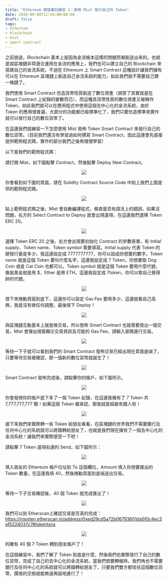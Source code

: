 ```yaml
---
title: "Ethereum 開發筆記練習 1：使用 Mist 發行自己的 Token"
date: 2018-09-08T11:54:00+08:00
draft: false
tags:
- ethereum
- blockchain
- mist
- smart contract
---
```


之前說過，Blockchain 基本上是因為金流帳本這樣的問題而被創造出來的，也就是說區塊鏈非常適合運用在金流的應用上，我們也可以建立自己的 Blockchain 來搭建自己的金流系統，不過在 Ethereum 上 Smart Contract 這種設計讓我們擁有可以在 Ethereum 區塊鏈上創造自己金流系統的能力，如此我們就不需要自己建一條鏈了。

我們使用 Smart Contract 仿造貨幣性質創造了數位資產（說穿了其實就是在 Smart Contract 上紀錄的變數而已），而這種具貨幣性質的數位資產又被稱作 Token，如此我們就可以在應用程式中使用這個去中心化的金流系統，由於 Token 的應用很普遍，大部分的功能都已經標準化了，我們只要仿造標準來實作就可以發行自己的數位貨幣了。

在這邊我們就練習一下怎麼使用 Mist 發佈 Token Smart Contract 來發行自己的數位貨幣。（目前我們還沒有學習過如何撰寫 Smart Contract，因此這邊會先直接提供範例程式碼，實作的部分我們之後再慢慢學習）

以下是我們的範例程式碼：

<script src="https://gist.github.com/fukuball/cee33c8a16548cf5e17920550b08f7cc.js"></script>

請打開 Mist，如下圖點擊 Contract，然後點擊 Deploy New Contract。

<p style="text-align:center">
    <img src="/images/ethereum/ethereum-p1-01.png">
</p>

你會看到如下圖的頁面，請在 Solidity Contract Source Code 中貼上我們上面提供的範例程式碼。

<p style="text-align:center">
    <img src="/images/ethereum/ethereum-p1-02.png">
</p>

貼上範例程式碼之後，Mist 會自動編譯程式，檢查是否有語法上的錯誤，如果沒問題，右方的 Select Contract to Deploy 就會出現選項，在這邊我們選擇 Token ERC 20。

<p style="text-align:center">
    <img src="/images/ethereum/ethereum-p1-03.png">
</p>

選擇 Token ERC 20 之後，右方會出現要初始化 Contract 的參數表單，有 Initial supply、Token name、Token symbol 需要填寫。Initial supply 代表 Token 的總發行量是多少，我這邊設定成 7777777777，你可以設成你想要的數字。Token name 就是這個 Token 要叫什麼名字，這邊我設定成 7 Token，你想要取 Dog Coin 或是 Cat Coin 也都可以。Token symbol 就是這個 Token 要用什麼代號，像是美金就是用 $、Ether 是用 ETH，這邊我設定成 7token，你可以取自己覺得帥的代號。

<p style="text-align:center">
    <img src="/images/ethereum/ethereum-p1-04.png">
</p>

借下來捲動頁面到底下，這邊你可以設定 Gas Fee 要用多少，這邊就看自己高興，我是沒有做任何調整。最後按下 Deploy！

<p style="text-align:center">
    <img src="/images/ethereum/ethereum-p1-05.png">
</p>

與區塊鏈互動基本上就是做交易，所以發佈 Smart Contract 也就需要發出一個交易，Mist 會彈出視窗顯示交易資訊及可能的 Gas Fee，請輸入密碼進行交易。

<p style="text-align:center">
    <img src="/images/ethereum/ethereum-p1-06.png">
</p>

等待一下子就可以看到我們的 Smart Contract 發佈交易已經出現在頁面底端了，只要等待交易被確認，那一個新的數位貨幣就誕生了！

<p style="text-align:center">
    <img src="/images/ethereum/ethereum-p1-07.png">
</p>

Smart Contract 發佈完成後，請點擊你的帳戶，如下圖所示。

<p style="text-align:center">
    <img src="/images/ethereum/ethereum-p1-08.png">
</p>

你會發現你的帳戶底下多了一個 Token 紀錄，在這邊我擁有了 7 Token 共 7,777,777,777 顆！如果這個 Token 被承認，那我就是超級有錢人啦！

<p style="text-align:center">
    <img src="/images/ethereum/ethereum-p1-09.png">
</p>

接下來我們來實際轉一些 Token 給朋友看看，在區塊鏈的世界我們不需要銀行及任何中心化的系統就可以將錢轉給朋友了，也就是我們現在擁有了一個去中心化的金流系統！讓我們來實際感受一下吧！

請點擊 7 Token 選項右邊的 Send，如下圖所示：

<p style="text-align:center">
    <img src="/images/ethereum/ethereum-p1-10.png">
</p>

填入朋友的 Ethereum 帳戶位址到 To 這個欄位，Amount 填入你想要匯出的 Token 數量，在這邊我填 40，然後捲動頁面到底端送出交易。

<p style="text-align:center">
    <img src="/images/ethereum/ethereum-p1-11.png">
</p>

等待一下子交易確認後，40 個 Token 就完成匯出了！

<p style="text-align:center">
    <img src="/images/ethereum/ethereum-p1-12.png">
</p>

我們可以到 Etherscan上確認交易是否真的完成：https://ropsten.etherscan.io/address/0xed29cd5a72b06793601da5f0c4ec3ef5224037c7#tokentxns

<p style="text-align:center">
    <img src="/images/ethereum/ethereum-p1-13.png">
</p>

的確有 40 個 7 Token 轉到朋友帳戶了！

在這個練習中，我們了解了 Token 到底是什麼，然後我們也實際發行了自己的數位貨幣，完成了自己的去中心化的金流系統，當我們想要轉帳時，我們再也不需要銀行及任何中心化的系統就可以將錢轉給朋友了，只要我們雙方都信任這個數位貨幣，價值的交換就能無遠弗屆地進行了！
